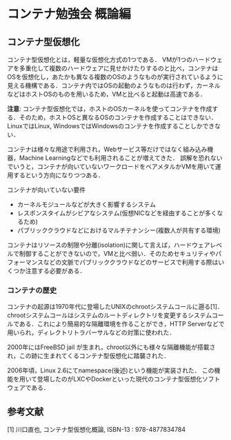 # コンテナ勉強会 概論編

## コンテナ型仮想化

コンテナ型仮想化とは，軽量な仮想化方式の1つである．
VMが1つのハードウェアを多重化して複数のハードウェアに見せかけたりするのと比べ，コンテナはOSを仮想化し，あたかも異なる複数のOSのようなものが実行されているように見える機構である．コンテナ内ではOSの起動のようなものは行わず，カーネルなどはホストOSのものを用いるため，VMと比べると起動は高速である．

**注意**: コンテナ型仮想化では，ホストのOSカーネルを使ってコンテナを作成する．そのため，ホストOSと異なるOSのコンテナを作成することはできない．LinuxではLinux, WindowsではWindowsのコンテナを作成することしかできない．

コンテナは様々な用途で利用され，Webサービス等だけではなく組み込み機器，Machine Learningなどでも利用されることが増えてきた．
誤解を恐れないでいうと，コンテナが向いていないワークロードをベアメタルかVMを用いて運用するという方向になりつつある．

コンテナが向いていない要件
- カーネルモジュールなどが大きく影響するシステム
- レスポンスタイムがシビアなシステム(仮想NICなどを経由することが多くなるため)
- パブリッククラウドなどにおけるマルチテナンシー(複数人が共有する環境)

コンテナはリソースの制限や分離(isolation)に関して言えば，ハードウェアレベルで制御することができないので，VMと比べ弱い．そのためセキュリティやパフォーマンスなどの文脈でパブリッククラウドなどのサービスで利用する際はいくつか注意する必要がある．

### コンテナの歴史

コンテナの起源は1970年代に登場したUNIXのchrootシステムコールに遡る[1]．
chrootシステムコールはシステムのルートディレクトリを変更するシステムコールである．これにより簡易的な隔離環境を作ることができ，HTTP Serverなどで用いられ，ディレクトリトラバーサルなどの対策に使われた．

2000年にはFreeBSD jail が生まれ，chroot以外にも様々な隔離機能が搭載され，この跡に生まれてくるコンテナ型仮想化に踏襲された．

2006年頃，Linux 2.6にてnamespace(後述)という機能が実装された．
この機能を用いて登場したのがLXCやDockerといった現代のコンテナ型仮想化ソフトウェアである．

## 参考文献

[1] 川口直也, コンテナ型仮想化概論, ISBN-13 : 978-4877834784
